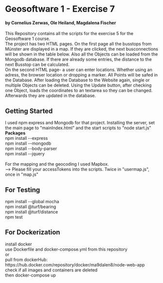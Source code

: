 <h1><strong>Geosoftware 1 - Exercise 7</strong></h1>
<h4><strong> by Cornelius Zerwas, Ole Heiland, Magdalena Fischer</strong></h4>
<p> This Repository contains all the scripts for the exercise 5 for the Geosoftware 1 course.<br/>
    The project has two HTML pages. On the first page all the busstops from Münster are displayed in a map.
    If they are clicked, the next busconnections will be shown in the table below. 
    Also all the Objects can be loaded from the Mongodb database. If there are already some entries, the distance to the next Busstop can be calculated.
    <br/>
    On the second HTML page- a user can enter locations. Whether using an adress, the browser location or dropping a marker.
    All Points will be safed in the Database. After loading the Database to the Website again, single or multiple Objects can be deleted.
    Using the Update button, after checking one Object, loads the coordinates to an textarea so they can be changed. Afterwards they are updated in the database.</p>
    
<h2>Getting Started</h2>
<p> I used npm express and Mongodb for that project. Installing the server, set the main page to "mainIndex.html" and the start scripts to "node start.js"
    <br/><strong>Packages</strong><br/>
    npm install --express<br/>
    npm install --mongodb<br/>
    npm install --body-parser<br/>
    npm install --jquery<br/><br/>
    For the mapping and the geocoding I used Mapbox.<br/>
    --> Please fill your accessTokens into the scripts. Twice in "usermap.js", once in "map.js"
    </p>
<h2>For Testing</h2>
npm install --global mocha <br/>
npm install @turf/bearing <br/>
npm install @turf/distance <br/>
npm test
<h2>For Dockerization</h2>
install docker  <br/>
use Dockerfile and docker-compose.yml from this repository<br/>
or<br/>
pull from dockerHub: https://hub.docker.com/repository/docker/ma9dalen8/node-web-app<br/>
check if all images and containers are deleted <br/>
then docker-compose up
<p></p>
